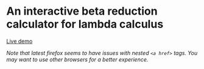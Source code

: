 # An interactive beta reduction calculator for lambda calculus

[Live demo](http://projectultimatum.org/cgi-bin/lambda)

*Note that latest firefox seems to have issues with nested `<a href>` tags. You may want to use other browsers for a better experience.*
